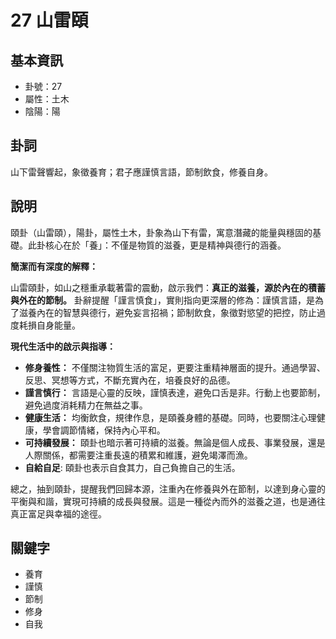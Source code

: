 # 27 山雷頤

## 基本資訊
- 卦號：27
- 屬性：土木
- 陰陽：陽

## 卦詞
山下雷聲響起，象徵養育；君子應謹慎言語，節制飲食，修養自身。

## 說明
頤卦（山雷頤），陽卦，屬性土木，卦象為山下有雷，寓意潛藏的能量與穩固的基礎。此卦核心在於「養」：不僅是物質的滋養，更是精神與德行的涵養。

**簡潔而有深度的解釋：**

山雷頤卦，如山之穩重承載著雷的震動，啟示我們：**真正的滋養，源於內在的積蓄與外在的節制。** 卦辭提醒「謹言慎食」，實則指向更深層的修為：謹慎言語，是為了滋養內在的智慧與德行，避免妄言招禍；節制飲食，象徵對慾望的把控，防止過度耗損自身能量。

**現代生活中的啟示與指導：**

*   **修身養性：** 不僅關注物質生活的富足，更要注重精神層面的提升。通過學習、反思、冥想等方式，不斷充實內在，培養良好的品德。
*   **謹言慎行：** 言語是心靈的反映，謹慎表達，避免口舌是非。行動上也要節制，避免過度消耗精力在無益之事。
*   **健康生活：** 均衡飲食，規律作息，是頤養身體的基礎。同時，也要關注心理健康，學會調節情緒，保持內心平和。
*   **可持續發展：** 頤卦也暗示著可持續的滋養。無論是個人成長、事業發展，還是人際關係，都需要注重長遠的積累和維護，避免竭澤而漁。
* **自給自足**: 頤卦也表示自食其力，自己負擔自己的生活。

總之，抽到頤卦，提醒我們回歸本源，注重內在修養與外在節制，以達到身心靈的平衡與和諧，實現可持續的成長與發展。這是一種從內而外的滋養之道，也是通往真正富足與幸福的途徑。

## 關鍵字
- 養育
- 謹慎
- 節制
- 修身
- 自我
